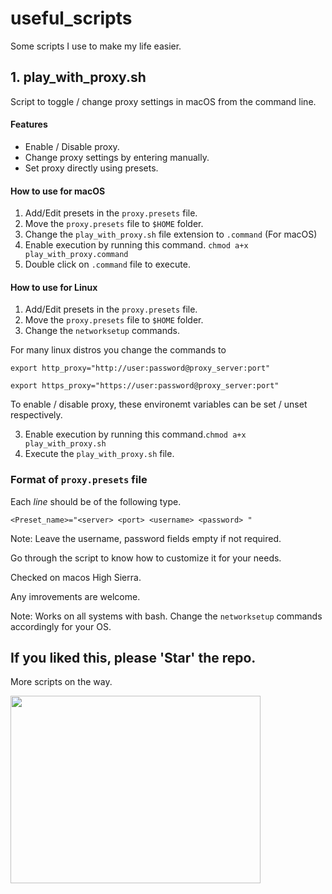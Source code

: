 # useful_scripts
Some scripts I use to make my life easier.

## 1. play_with_proxy.sh
Script to toggle / change proxy settings in macOS from the command line.


#### Features
- Enable / Disable proxy.
- Change proxy settings by entering manually.
- Set proxy directly using presets.

#### How to use for macOS
1. Add/Edit presets in the `proxy.presets` file.
2. Move the `proxy.presets` file to `$HOME` folder.
3. Change the `play_with_proxy.sh` file extension to `.command` (For macOS)
4. Enable execution by running this command. `chmod a+x play_with_proxy.command`
5. Double click on `.command` file to execute.

#### How to use for Linux
1. Add/Edit presets in the `proxy.presets` file.
2. Move the `proxy.presets` file to `$HOME` folder.
3. Change the `networksetup` commands.

  For many linux distros you change the commands to 

  `export http_proxy="http://user:password@proxy_server:port"`
  
  `export https_proxy="https://user:password@proxy_server:port"`
 
  To enable / disable proxy, these environemt variables can be set / unset respectively.
  
3. Enable execution by running this command.`chmod a+x play_with_proxy.sh`
4. Execute the `play_with_proxy.sh` file.

### Format of `proxy.presets` file

Each *line* should be of the following type.

```<Preset_name>="<server> <port> <username> <password> "```

Note: Leave the username, password fields empty if not required.

Go through the script to know how to customize it for your needs.

Checked on macos High Sierra.

Any imrovements are welcome.

Note: Works on all systems with bash. Change the `networksetup` commands accordingly for your OS.

## If you liked this, please 'Star' the repo.
More scripts on the way.

<img src="https://media.giphy.com/media/3otPora2GgtfqRX7Xy/giphy.gif" width="400" height="300" />
